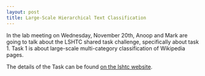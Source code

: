 ```yaml
---
layout: post
title: Large-Scale Hierarchical Text Classification
---
```


In the lab meeting on Wednesday, November 20th, Anoop and Mark are going to talk about the LSHTC shared task challenge, specifically about task 1. Task 1 is about large-scale multi-category classification of Wikipedia pages. 

The details of the Task can be found <a href="http://lshtc.iit.demokritos.gr">on the lshtc website</a>.

 
